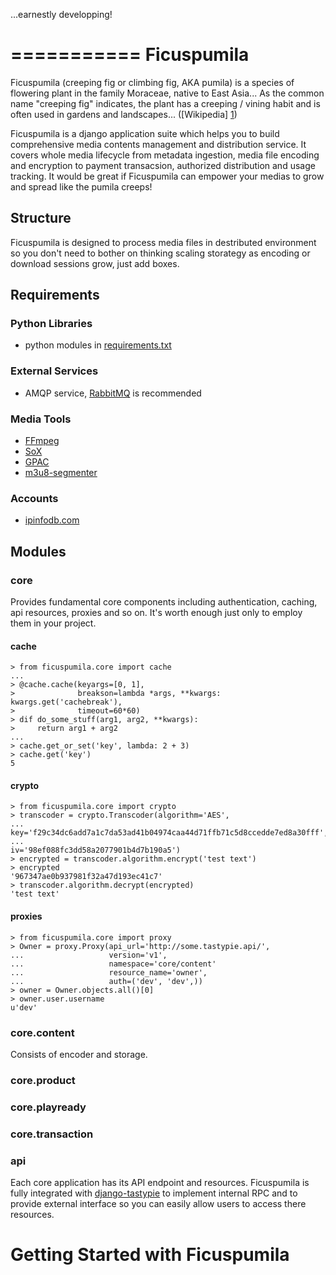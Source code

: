 ...earnestly developping!

===========
Ficuspumila
===========

Ficuspumila (creeping fig or climbing fig, AKA pumila) is a species of flowering plant in the family Moraceae, native to East Asia... As the common name "creeping fig" indicates, the plant has a creeping / vining habit and is often used in gardens and landscapes... ([Wikipedia] [1])

  [1]: http://en.wikipedia.org/wiki/Ficus_pumila "Wikipedia"

Ficuspumila is a django application suite which helps you to build comprehensive media contents management and distribution service. It covers whole media lifecycle from metadata ingestion, media file encoding and encryption to payment transacsion, authorized distribution and usage tracking. It would be great if Ficuspumila can empower your medias to grow and spread like the pumila creeps!

Structure
---------

Ficuspumila is designed to process media files in destributed environment so you don't need to bother on thinking scaling storategy as encoding or download sessions grow, just add boxes.

Requirements
------------

### Python Libraries

* python modules in [requirements.txt](src/requirements.txt "requirements.txt")

### External Services

* AMQP service, [RabbitMQ](http://www.rabbitmq.com/ "RabbitMQ") is recommended

### Media Tools

* [FFmpeg](http://www.ffmpeg.org/ "FFmpeg")
* [SoX](http://sox.sourceforge.net/ "SoX")
* [GPAC](http://gpac.wp.mines-telecom.fr/mp4box/ "GPAC")
* [m3u8-segmenter](https://github.com/johnf/m3u8-segmenter "m3u8-segmenter")

### Accounts

* [ipinfodb.com](http://ipinfodb.com/ "ipinfodb.com")

Modules
-------

### core

Provides fundamental core components including authentication, caching, api resources, proxies and so on. It's worth enough just only to employ them in your project.

#### cache

    > from ficuspumila.core import cache
    ...
    > @cache.cache(keyargs=[0, 1],
    >              breakson=lambda *args, **kwargs: kwargs.get('cachebreak'),
    >              timeout=60*60)
    > dif do_some_stuff(arg1, arg2, **kwargs):
    >     return arg1 + arg2
    ...
    > cache.get_or_set('key', lambda: 2 + 3)
    > cache.get('key')
    5

#### crypto

    > from ficuspumila.core import crypto
    > transcoder = crypto.Transcoder(algorithm='AES',
    ...                              key='f29c34dc6add7a1c7da53ad41b04974caa44d71ffb71c5d8ccedde7ed8a30fff',
    ...                              iv='98ef088fc3dd58a2077901b4d7b190a5')
    > encrypted = transcoder.algorithm.encrypt('test text')
    > encrypted
    '967347ae0b937981f32a47d193ec41c7'
    > transcoder.algorithm.decrypt(encrypted)
    'test text'

#### proxies

    > from ficuspumila.core import proxy
    > Owner = proxy.Proxy(api_url='http://some.tastypie.api/',
    ...                   version='v1',
    ...                   namespace='core/content'
    ...                   resource_name='owner',
    ...                   auth=('dev', 'dev',))
    > owner = Owner.objects.all()[0]
    > owner.user.username
    u'dev'

### core.content

Consists of encoder and storage.

### core.product


### core.playready


### core.transaction


### api

Each core application has its API endpoint and resources. Ficuspumila is fully integrated with [django-tastypie](https://github.com/toastdriven/django-tastypie) to implement internal RPC and to provide external interface so you can easily allow users to access there resources.

Getting Started with Ficuspumila
================================